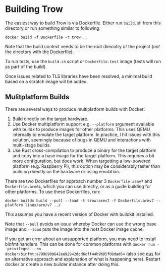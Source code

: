 # Building Trow

The easiest way to build Trow is via Dockerfile. Either run `build.sh` from this directory or run
something similar to following:

```
docker build -f Dockerfile -t trow ..
```

Note that the build context needs to be the root direcotry of the project (*not* the directory with
the Dockerfile).

To run tests, use the `build.sh` script or `Dockerfile.test` image (tests will run as part of the build).

Once issues related to TLS libraries have been resolved, a minimal build based on a scratch image
will be added.

## Mulitplatform Builds

There are several ways to produce multiplatform builds with Docker:

 1. Build directly on the target hardware.
 2. Use Docker multiplatform support e.g. `--platform` argument available with buildx to produce
    images for other platforms. This uses QEMU internally to emulate the target platform. In
    practice, I hit issues with this solution, seemingly because of bugs in QEMU and interactions
    with multi-stage builds.
 3. Use Rust cross-compilation to produce a binary for the target platform and copy into a base
    image for the target platform. This requires a bit more configuration, but does work. When
    targetting a low-powered platform (e.g. Raspberry Pi), this option may be considerably faster
    than building directly on the hardware or using emulation.

There are two Dockerfiles for approach number 3 `Dockerfile.armv7` and `Dockerfile.arm64`, which you
can use directly, or as a guide building for other platforms. To use these Dockerfiles, run:

```
docker buildx build --pull --load -t trow:armv7 -f Dockerfile.armv7 --platform linux/arm/v7 ../
```

This assumes you have a recent version of Docker with buildkit installed.

Note that `--pull` avoids an issue whereby Docker can use the wrong base image and `--load` puts the
image into the host Docker image cache.

If you get an error about an unsupported platform, you may need to install binfmt handlers. This can
be done for common platforms with `docker run --privileged --rm
docker/binfmt:a7996909642ee92942dcd6cff44b9b95f08dad64` (also see [qus](https://github.com/dbhi/qus)
for an alternative approach and explanation of what is happening here). Restart docker or create a
new builder instance after doing this.

